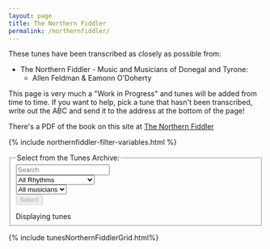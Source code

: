 ```yaml
---
layout: page
title: The Northern Fiddler
permalink: /northernfiddler/
---
```

These tunes have been transcribed as closely as possible from:

 * The Northern Fiddler - Music and Musicians of Donegal and Tyrone:
    * Allen Feldman & Eamonn O'Doherty

This page is very much a "Work in Progress" and tunes will be added from time to time. If you want to help, pick a tune that hasn't been transcribed, write out the ABC and send it to the address at the bottom of the page!

There's a PDF of the book on this site at <a href="/tunebooks/The_Northern_Fiddler.pdf">The Northern Fiddler</a>

<!-- Some boilerplate that's common to a number of pages -->
{% include northernfiddler-filter-variables.html %}

<form id="northernfiddler" method="get">
    <fieldset>
        <legend>Select from the Tunes Archive:</legend>    
        <div class="formParent">
            <div class="formChild">
                <input type="text" id="title-box" name="title" placeholder='Search'
                value='' onkeydown="wssTools.enableButton()">
            </div>
            <div class="formChild">
                <select id="rhythm-box" name="rhythm"  onChange="wssTools.enableButton()">
                    <option value="">All Rhythms</option>
                    {% for rhythm in rhythms %}
                    {% if rhythm != '' %}
                    <option value="{{ rhythm }}">{{ rhythm | capitalize }}</option>
                    {% endif %}
                    {% endfor %}
                </select>
            </div>
            <div class="formChild">
                <select id="musician-box" name="musician"  onChange="wssTools.enableButton()">
                    <option value="">All musicians</option>
                    {% for musician in musicians %}
                    {% if musician != '' %}
                    <option value="{{ musician }}">{{ musician }}</option>
                    {% endif %}
                    {% endfor %}
                </select>
            </div>
        </div>
        <div class="formParent">
            <div class="formChild">
                <span title="Run the filter with the default settings to see the whole list">
                    <input class="filterButton filterDisabled" id="submit_button" type="submit" name="submit" value="Select" disabled>
                </span>
            </div>
        </div>     
        <p></p>
        Displaying <span id="tunesCount"></span> tunes
    </fieldset>
</form>

<script>
    window.store = {
      {% assign tuneID = 1 %}
      {% assign tunes =  site.northernfiddler | sort: 'page' %}
      {% for tune in tunes %}
        "{{ tuneID }}": {
        "title": "{{ tune.title | xml_escape }}",
        "tuneID": "{{ tuneID }}",
        "musician": "{{ tune.musician | xml_escape }}",
        "page": "{{ tune.page | xml_escape }}",
        "key": "{{ tune.key | xml_escape }}",
        "rhythm": "{{ tune.rhythm | xml_escape }}",
        "url": "{{ tune.url | xml_escape }}",
        },
        {% assign tuneID = tuneID | plus: 1 %}
      {% endfor %}
    };
</script>

{% include tunesNorthernFiddlerGrid.html%}

<script>
document.addEventListener("DOMContentLoaded", function (event) {

});
</script>
